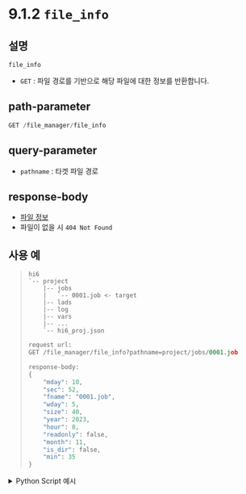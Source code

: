 # 9.1.2 `file_info`

## 설명

`file_info`

- `GET` : 파일 경로를 기반으로 해당 파일에 대한 정보를 반환합니다.

## path-parameter

```python
GET /file_manager/file_info
```

## query-parameter
- `pathname` : 타겟 파일 경로

## response-body

- [파일 정보](/99-schema/file_info)
- 파일이 없을 시 `404 Not Found` 

## 사용 예

<blockquote>

```
hi6
`-- project
    |-- jobs
    |   `-- 0001.job <- target 
    |-- lads
    |-- log
    |-- vars
    |-- ...
    `-- hi6_proj.json
```

```python
request url:
GET /file_manager/file_info?pathname=project/jobs/0001.job

response-body:
{
    "mday": 10,
    "sec": 52,
    "fname": "0001.job",
    "wday": 5,
    "size": 40,
    "year": 2023,
    "hour": 8,
    "readonly": false,
    "month": 11,
    "is_dir": false,
    "min": 35
}
```

</blockquote>

<details><summary>Python Script 예시</summary>

```python
# test.py
import requests

def get_file_info() -> dict:
	base_url         = "http://192.168.1.150:8888"
	path_parameter   = "/file_manager/file_info"
	query_parameter  = {"pathname": "project/hi6_proj.json"}

	response = requests.get(url = base_url + path_parameter, params = query_parameter)

	return response.json()

print(get_file_info())
```
```sh
$python test.py
{'mday': 31, 'sec': 40, 'fname': 'hi6_proj.json', 'wday': 2, 'size': 130551, 'year': 2023, 'hour': 7, 'readonly': False, 'month': 10, 'is_dir': False, 'min': 57}
```

</details>
